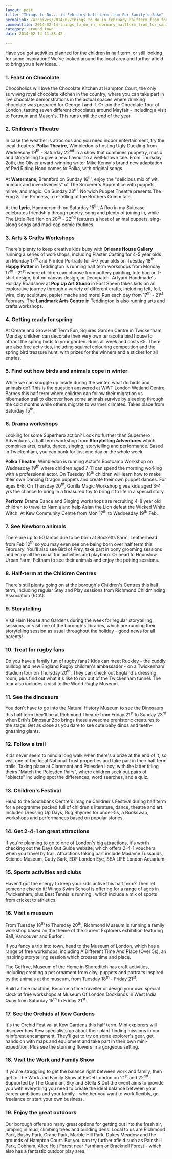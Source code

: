 ```yaml
---
layout: post
title: "Things to Do... in February half-term from For Sanity's Sake"
permalink: /archives/2014/02/things_to_do_in_february_halfterm_from_for_sanitys.html
commentfile: 2014-02-14-things_to_do_in_february_halfterm_from_for_sanitys
category: around_town
date: 2014-02-14 11:38:42

---
```


Have you got activities planned for the children in half term, or still looking for some inspiration? We've looked around the local area and further afield to bring you a few ideas...

### 1. Feast on Chocolate

Chocoholics will love the Chocolate Kitchen at Hampton Court, the only surviving royal chocolate kitchen in the country, where you can take part in live chocolate demonstrations in the actual spaces where drinking chocolate was prepared for George I and II. Or join the Chocolate Tour of London, tasting seven different chocolates around Mayfair - including a visit to Fortnum and Mason's. This runs until the end of the year.

### 2. Children's Theatre

In case the weather is atrocious and you need indoor entertainment, try the local theatres. **Polka Theatre**, Wimbledon is hosting Ugly Duckling from Wednesday 19<sup>th</sup> - Saturday 22<sup>nd</sup> in a show that combines puppetry, music and storytelling to give a new flavour to a well-known tale. From Thursday 2oth, the Olivier award-winning writer Mike Kenny's brand new adaptation of Red Riding Hood comes to Polka, with original songs.

At **Watermans**, Brentford on Sunday 16<sup>th</sup>, enjoy the "delicious mix of wit, humour and inventiveness" of The Sorcerer's Apprentice with puppets, mime, and magic. On Sunday 23<sup>rd</sup>, Norwich Puppet Theatre presents The Frog & The Princess, a re-telling of the Brothers Grimm tale.

At the **Lyric**, Hammersmith on Saturday 15<sup>th</sup>, A Roo in my Suitcase celebrates friendship through poetry, song and plenty of joining in, while The Little Red Hen on 20<sup>th</sup> - 22<sup>nd</sup> features a host of animal puppets, sing-along songs and mad-cap comic routines.

### 3. Arts & Crafts Workshops

There's plenty to keep creative kids busy with **Orleans House Gallery** running a series of workshops, including Plaster Casting for 4-5 year olds on Monday 17<sup>th</sup> and Printed Portraits for 4-7 year olds on Tuesday 18<sup>th</sup>. **Happy Potter** in Teddington is running half term workshops from Monday 17<sup>th</sup> - 21<sup>st</sup> where children can choose from pottery painting, tote bag or T-shirt design, button canvas design, or Decopatch. Artyard Handmade's Holiday Roadshow at **Pop Up Art Studio** in East Sheen takes kids on an explorative journey through a variety of different crafts, including felt, foil, wire, clay sculpture, papier mache and more! Run each day from 17<sup>th</sup> - 21<sup>st</sup> February. The **Landmark Arts Centre** in Teddington is also running arts and crafts workshops.

### 4. Getting ready for spring

At Create and Grow Half Term Fun, Squires Garden Centre in Twickenham Monday children can decorate their very own terracotta bird house to attract the spring birds to your garden. Runs all week and costs £5. There are also free activities, including squirrel colouring competition and the spring bird treasure hunt, with prizes for the winners and a sticker for all entries.

### 5. Find out how birds and animals cope in winter

While we can snuggle up inside during the winter, what do birds and animals do? This is the question answered at WWT London Wetland Centre, Barnes this half term where children can follow their migration vs hibernation trail to discover how some animals survive by sleeping through the cold months while others migrate to warmer climates. Takes place from Saturday 15<sup>th</sup>.

### 6. Drama workshops

Looking for some Superhero action? Look no further than Superhero Adventures, a half term workshop from **Storytelling Adventures** which combines arts, crafts, dance, singing, storytelling and performance. Based in Twickenham, you can book for just one day or the whole week.

**Polka Theatre**, Wimbledon is running Actor's Bootcamp Workshop on Wednesday 19<sup>th</sup> where children aged 7-11 can spend the morning working with a professional actor. On Tuesday 18<sup>th</sup> children will learn how to make their own Dancing Dragon puppets and create their own puppet dances. For ages 6-8. On Thursday 20<sup>th</sup>, Gorilla Magic Workshop gives kids aged 3-4 yrs the chance to bring in a treasured toy to bring it to life in a special story.

**Perform** Drama Dance and Singing workshops are recruiting 4-8 year old children to travel to Narnia and help Aslan the Lion defeat the Wicked White Witch. At Kew Community Centre from Mon 17<sup>th</sup> to Wednesday 19<sup>th</sup> Feb.

### 7. See Newborn animals

There are up to 90 lambs due to be born at Bocketts Farm, Leatherhead from Feb 12<sup>th</sup> so you may even see one being born over half term this February. You'll also see Bird of Prey, take part in pony grooming sessions and enjoy all the usual fun activities and playbarn. Or head to Hounslow Urban Farm, Feltham to see their animals and enjoy the petting sessions.

### 8. Half-term at the Children Centres

There's still plenty going on at the borough's Children's Centres this half term, including regular Stay and Play sessions from Richmond Childminding Association (RCA).

### 9. Storytelling

Visit Ham House and Gardens during the week for regular storytelling sessions, or visit one of the borough's libraries, which are running their storytelling session as usual throughout the holiday - good news for all parents!

### 10. Treat for rugby fans

Do you have a family fun of rugby fans? Kids can meet Ruckley - the cuddly bulldog and new England Rugby children's ambassador - on a Twickenham Stadium tour on Thursday 20<sup>th</sup>. They can check out England's dressing room, plus find out what it's like to run out of the Twickenham tunnel. The tour also includes a visit to the World Rugby Museum.

### 11. See the dinosaurs

You don't have to go into the Natural History Museum to see the Dinosaurs this half term they'll be at Richmond Theatre from Friday 21<sup>st</sup> to Sunday 23<sup>rd</sup> when Erth's Dinosaur Zoo brings these awesome prehistoric creatures to the stage. Get as close as you dare to see cute baby dinos and teeth-gnashing giants.

### 12. Follow a trail

Kids never seem to mind a long walk when there's a prize at the end of it, so visit one of the local National Trust properties and take part in their half term trails. Taking place at Claremont and Polesden Lacy, with the latter titling theirs "Match the Polesden Pairs", where children seek out pairs of "objects" including spot the differences, word searches, and a quiz.

### 13. Children's Festival

Head to the Southbank Centre's Imagine Children's Festival during half term for a programme packed full of children's literature, dance, theatre and art. Includes Dressing Up Days, Rug Rhymes for under-5s, a Bookswap, workshops and performances based on popular stories.

### 14. Get 2-4-1 on great attractions

If you're planning to go to one of London's big attractions, it's worth checking out the Days Out Guide website, which offers 2-4-1 vouchers when you travel by trail. Attractions taking part include Madame Tussauds, Science Museum, Cutty Sark, EDF London Eye, SEA LIFE London Aquarium.

### 15. Sports activities and clubs

Haven't got the energy to keep your kids active this half term? Then let someone else do it! Wings Swim School is offering <swimming crash courses>for a range of ages in Twickenham, plus Best Tennis is running <group tennis lessons plus multi-sport camps>, which include a mix of sports from cricket to athletics.

### 16. Visit a museum

From Tuesday 18<sup>th</sup> to Thursday 20<sup>th</sup>, Richmond Museum is running a family workshop based on the theme of the current Explorers exhibition featuring Ball, Vancouver and Burton.

If you fancy a trip into town, head to the Museum of London, which has a range of free workshops, including A Different Time And Place (Over 5s), an inspiring storytelling session which crosses time and place.

The Geffrye, Museum of the Home in Shoreditch has craft activities, including creating a pet ornament from clay, puppets and portraits inspired by the animals at the museum, from Tuesday 18<sup>th</sup> - Friday 21<sup>st</sup>.

Build a time machine, Become a time traveller or design your own special clock at free workshops at Museum Of London Docklands in West India Quay from Saturday 15<sup>th</sup> to Friday 21<sup>st</sup>.

### 17. See the Orchids at Kew Gardens

It's the Orchid Festival at Kew Gardens this half term. Mini explorers will discover how Kew specialists go about their plant-finding missions in our rainforest encampment. They'll get to try on some explorer's gear, get hands on with maps and equipment and take part in their own mini-expedition. Plus see the stunning flowers in a gorgeous setting.

### 18. Visit the Work and Family Show

If you're struggling to get the balance right between work and family, then get to The Work and Family Show at ExCel London on 21<sup>st</sup> and 22<sup>nd</sup>. Supported by The Guardian, Sky and Stella & Dot the event aims to provide you with everything you need to create the ideal balance between your career ambitions and your family - whether you want to work flexibly, go freelance or start your own business.

### 19. Enjoy the great outdoors

Our borough offers so many great options for getting out into the fresh air, jumping in mud, climbing trees and building dens. Local to us are Richmond Park, Bushy Park, Crane Park, Marble Hill Park, Dukes Meadow and the grounds of Hampton Court. But you can try further afield such as Painshill Park, Cobham, Alice Holt Forest near Farnham or Bracknell Forest - which also has a fantastic outdoor play area.
